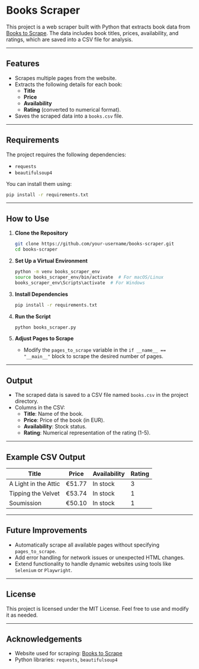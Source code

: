 # Books Scraper

This project is a web scraper built with Python that extracts book data from [Books to Scrape](http://books.toscrape.com). The data includes book titles, prices, availability, and ratings, which are saved into a CSV file for analysis.

---

## Features

- Scrapes multiple pages from the website.
- Extracts the following details for each book:
  - **Title**
  - **Price**
  - **Availability**
  - **Rating** (converted to numerical format).
- Saves the scraped data into a `books.csv` file.

---

## Requirements

The project requires the following dependencies:

- `requests`
- `beautifulsoup4`

You can install them using:

```bash
pip install -r requirements.txt
```

---

## How to Use

1. **Clone the Repository**
   ```bash
   git clone https://github.com/your-username/books-scraper.git
   cd books-scraper
   ```

2. **Set Up a Virtual Environment**
   ```bash
   python -m venv books_scraper_env
   source books_scraper_env/bin/activate  # For macOS/Linux
   books_scraper_env\Scripts\activate  # For Windows
   ```

3. **Install Dependencies**
   ```bash
   pip install -r requirements.txt
   ```

4. **Run the Script**
   ```bash
   python books_scraper.py
   ```

5. **Adjust Pages to Scrape**
   - Modify the `pages_to_scrape` variable in the `if __name__ == "__main__"` block to scrape the desired number of pages.

---

## Output

- The scraped data is saved to a CSV file named `books.csv` in the project directory.
- Columns in the CSV:
  - **Title**: Name of the book.
  - **Price**: Price of the book (in EUR).
  - **Availability**: Stock status.
  - **Rating**: Numerical representation of the rating (1-5).

---

## Example CSV Output

| Title                             | Price   | Availability    | Rating |
|-----------------------------------|---------|-----------------|--------|
| A Light in the Attic             | €51.77  | In stock        | 3      |
| Tipping the Velvet               | €53.74  | In stock        | 1      |
| Soumission                       | €50.10  | In stock        | 1      |

---

## Future Improvements

- Automatically scrape all available pages without specifying `pages_to_scrape`.
- Add error handling for network issues or unexpected HTML changes.
- Extend functionality to handle dynamic websites using tools like `Selenium` or `Playwright`.

---

## License

This project is licensed under the MIT License. Feel free to use and modify it as needed.

---

## Acknowledgements

- Website used for scraping: [Books to Scrape](http://books.toscrape.com)
- Python libraries: `requests`, `beautifulsoup4`